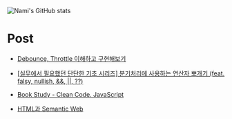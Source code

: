 
<!---
namnameeroo/namnameeroo is a ✨ special ✨ repository because its `README.md` (this file) appears on your GitHub profile.
You can click the Preview link to take a look at your changes.
--->
![Nami's GitHub stats](https://github-readme-stats.vercel.app/api?username=namnameeroo&show_icons=true&theme=default)


# Post
* [Debounce, Throttle 이해하고 구현해보기](https://namnamiroo.tistory.com/246)

* [[실무에서 필요했던 단단한 기초 시리즈] 분기처리에 사용하는 연산자 뽀개기 (feat. falsy, nullish, &&, ||, ??)](https://namnamiroo.tistory.com/229)

* [Book Study - Clean Code. JavaScript](https://namnamiroo.tistory.com/category/Programming/%F0%9F%93%9A%20Book%20Study)

* [HTML과 Semantic Web](https://namnamiroo.tistory.com/197)
